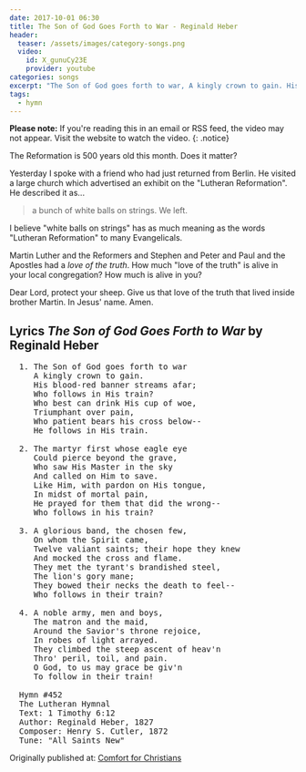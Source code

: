 ```yaml
---
date: 2017-10-01 06:30 
title: The Son of God Goes Forth to War - Reginald Heber
header:
  teaser: /assets/images/category-songs.png
  video:
    id: X_gunuCy23E
    provider: youtube
categories: songs
excerpt: "The Son of God goes forth to war, A kingly crown to gain. His blood-red banner streams afar, Who follows in His train?"
tags:
  - hymn
---
```


**Please note:** If you're reading this in an email or RSS feed, the video may not appear.  Visit the website to watch the video.
{: .notice}

The Reformation is 500 years old this month. Does it matter?

Yesterday I spoke with a friend who had just returned from Berlin.  He visited a large church which advertised an exhibit on the "Lutheran Reformation".  He described it as...

> a bunch of white balls on strings.  We left.

I believe "white balls on strings" has as much meaning as the words "Lutheran Reformation" to many Evangelicals.  

Martin Luther and the Reformers and Stephen and Peter and Paul and the Apostles had a *love of the truth*.  How much "love of the truth" is alive in your local congregation?  How much is alive in you?

Dear Lord, protect your sheep.  Give us that love of the truth that lived inside brother Martin.  In Jesus' name.  Amen.


## Lyrics *The Son of God Goes Forth to War* by Reginald Heber

<pre>
  1. The Son of God goes forth to war
     A kingly crown to gain.
     His blood-red banner streams afar;
     Who follows in His train?
     Who best can drink His cup of woe,
     Triumphant over pain,
     Who patient bears his cross below--
     He follows in His train.

  2. The martyr first whose eagle eye
     Could pierce beyond the grave,
     Who saw His Master in the sky
     And called on Him to save.
     Like Him, with pardon on His tongue,
     In midst of mortal pain,
     He prayed for them that did the wrong--
     Who follows in his train?

  3. A glorious band, the chosen few,
     On whom the Spirit came,
     Twelve valiant saints; their hope they knew
     And mocked the cross and flame.
     They met the tyrant's brandished steel,
     The lion's gory mane;
     They bowed their necks the death to feel--
     Who follows in their train?

  4. A noble army, men and boys,
     The matron and the maid,
     Around the Savior's throne rejoice,
     In robes of light arrayed.
     They climbed the steep ascent of heav'n
     Thro' peril, toil, and pain.
     O God, to us may grace be giv'n
     To follow in their train!

  Hymn #452
  The Lutheran Hymnal
  Text: 1 Timothy 6:12
  Author: Reginald Heber, 1827
  Composer: Henry S. Cutler, 1872
  Tune: "All Saints New"
</pre>

<div>Originally published at: <a href='http://www.alecsatin.com/'>Comfort for Christians</a></div>